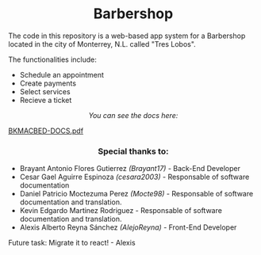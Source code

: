 <h1 align="center"> Barbershop </h1> 

The code in this repository is a web-based app system for a Barbershop located in the city of Monterrey, N.L. called "Tres Lobos".

The functionalities include:

+ Schedule an appointment
+ Create payments
+ Select services
+ Recieve a ticket

<p align="center"> <em> You can see the docs here: </em> </p>

[BKMACBED-DOCS.pdf](https://github.com/AlejoReyna/BarbershopSystem/files/11740468/BKMACBED-DOCS.pdf)


<h3 align="center"> Special thanks to: </h3>

+ Brayant Antonio Flores Gutierrez <em> (Brayant17) </em> - Back-End Developer
+ Cesar Gael Aguirre Espinoza <em> (cesara2003) </em> - Responsable of software documentation
+ Daniel Patricio Moctezuma Perez <em> (Mocte98) </em> - Responsable of software documentation and translation.
+ Kevin Edgardo Martinez Rodriguez - Responsable of software documentation and translation.
+ Alexis Alberto Reyna Sánchez <em> (AlejoReyna) </em> - Front-End Developer

Future task: Migrate it to react! - Alexis
